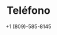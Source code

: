---
title: 'Teléfono'
subtitle: '+1 (809)-585-8145'
icon: 'telephone'
iconFill: 'fill-sky-600'
link: ""
---